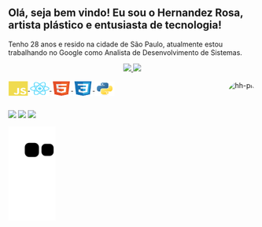 ## Olá, seja bem vindo! Eu sou o Hernandez Rosa, artista plástico e entusiasta de tecnologia! 
Tenho 28 anos e resido na cidade de São Paulo, atualmente estou trabalhando no Google como Analista de Desenvolvimento de Sistemas.

<div align="center">
  <a href="https://github.com/Hernandez-Rosa-Holanda">
  <img height="180em" src="https://github-readme-stats.vercel.app/api?username=Hernandez-Rosa-Holanda&show_icons=false&theme=dark&include_all_commits=true&count_private=true"/>
  <img height="180em" src="https://github-readme-stats.vercel.app/api/top-langs/?username=Hernandez-Rosa-Holanda&layout=compact&langs_count=7&theme=dark"/>
</div>
<div style="display: inline_block"><br>
  <img align="center" alt="hh-Js" height="30" width="40" src="https://raw.githubusercontent.com/devicons/devicon/master/icons/javascript/javascript-plain.svg">
  <img align="center" alt="hh-React" height="30" width="40" src="https://raw.githubusercontent.com/devicons/devicon/master/icons/react/react-original.svg">
  <img align="center" alt="hh-HTML" height="30" width="40" src="https://raw.githubusercontent.com/devicons/devicon/master/icons/html5/html5-original.svg">
  <img align="center" alt="hh-CSS" height="30" width="40" src="https://raw.githubusercontent.com/devicons/devicon/master/icons/css3/css3-original.svg">
  <img align="center" alt="hh-Python" height="30" width="40" src="https://raw.githubusercontent.com/devicons/devicon/master/icons/python/python-original.svg">
  <img align="right" alt="hh-pic" height="150" style="border-radius:50px;" src="https://i.pinimg.com/564x/42/7f/f0/427ff0f9bed9a681953862a6896c92c3.jpg">
</div>
  
  ##
 
<div> 
  <a href="https://www.instagram.com/h.h.tattoo/" target="_blank"><img src="https://img.shields.io/badge/-Instagram-%23E4405F?style=for-the-badge&logo=instagram&logoColor=white" target="_blank"></a>
  <a href = "mailto:h.rosadeholanda@gmail.com"><img src="https://img.shields.io/badge/-Gmail-%23333?style=for-the-badge&logo=gmail&logoColor=white" target="_blank"></a>
  <a href="https://www.linkedin.com/in/hernandez-rosa-de-holanda/" target="_blank"><img src="https://img.shields.io/badge/-LinkedIn-%230077B5?style=for-the-badge&logo=linkedin&logoColor=white" target="_blank"></a> 
 
  ![Snake animation](https://github.com/rafaballerini/rafaballerini/blob/output/github-contribution-grid-snake.svg)

